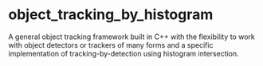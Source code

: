 # object_tracking_by_histogram
A general object tracking framework built in C++ with the flexibility to work with object detectors or trackers of many forms and a specific implementation of tracking-by-detection using histogram intersection.
